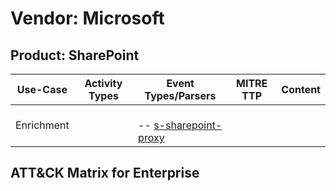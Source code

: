 Vendor: Microsoft
=================
Product: SharePoint
-------------------
|  Use-Case  | Activity Types | Event Types/Parsers                                                               | MITRE TTP | Content |
|:----------:| -------------- | --------------------------------------------------------------------------------- | --------- | ------- |
| Enrichment |                |  <br> -- [s-sharepoint-proxy](../Parsers/parserContent_s-sharepoint-proxy.md)<br> |           |         |

ATT&CK Matrix for Enterprise
----------------------------
